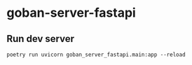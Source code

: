 # goban-server-fastapi

## Run dev server
```
poetry run uvicorn goban_server_fastapi.main:app --reload
```